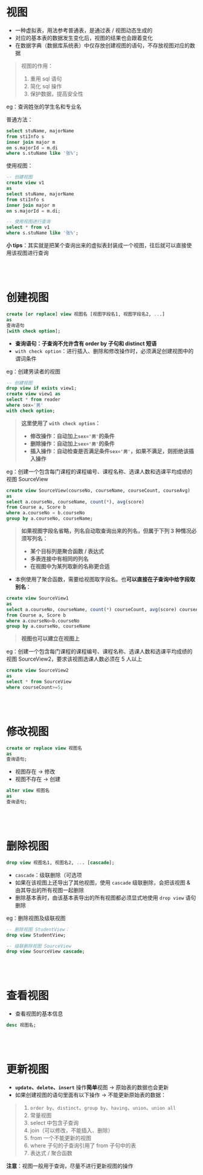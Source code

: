 # 视图

-   一种虚拟表，用法参考普通表，是通过表 / 视图动态生成的
-   对应的基本表的数据发生变化后，视图的结果也会跟着变化
-   在数据字典（数据库系统表）中仅存放创建视图的语句，不存放视图对应的数据

> 视图的作用：
>
> 1. 重用 sql 语句
> 2. 简化 sql 操作
> 3. 保护数据，提高安全性

eg：查询姓张的学生名和专业名

普通方法：

```sql
select stuName, majorName
from stiInfo s
inner join major m
on s.majorId = m.di
where s.stuName like '张%';
```

使用视图：

```sql
-- 创建视图
create view v1
as
select stuName, majorName
from stiInfo s
inner join major m
on s.majorId = m.di;

-- 使用视图进行查询
select * from v1
where s.stuName like '张%';
```

**小 tips**：其实就是把某个查询出来的虚拟表封装成一个视图，往后就可以直接使用该视图进行查询

<br><br>

# 创建视图

```sql
create [or replace] view 视图名 [视图字段名1, 视图字段名2, ...]
as
查询语句
[with check option];
```

-   **查询语句：子查询不允许含有 order by 子句和 distinct 短语**
-   `with check option`：进行插入、删除和修改操作时，必须满足创建视图中的谓词条件

eg：创建男读者的视图

```sql
-- 创建视图
drop view if exists view1;
create view view1 as
select * from reader
where sex='男'
with check option;
```

> **这里使用了 `with check option`：**
>
> -   **修改操作：自动加上`sex='男'`的条件**
> -   **删除操作：自动加上`sex='男'`的条件**
> -   **插入操作：自动检查是否满足条件`sex='男'`，如果不满足，则拒绝该插入操作**

eg：创建一个包含每门课程的课程编号、课程名称、选课人数和选课平均成绩的视图 SourceView

```sql
create view SourceView(courseNo, courseName, courseCount, courseAvg)
as
select a.courseNo, courseName, count(*), avg(score)
from Course a, Score b
where a.courseNo = b.courseNo
group by a.courseNo, courseName;
```

> **如果视图字段名省略，列名自动取查询出来的列名，但属于下列 3 种情况必须写列名：**
>
> -   **某个目标列是聚合函数 / 表达式**
> -   **多表连接中有相同的列名**
> -   **在视图中为某列取新的名称更合适**

-   本例使用了聚合函数，需要给视图取字段名。也**可以直接在子查询中给字段取别名**：

```sql
create view SourceView1
as
select a.courseNo, courseName, count(*) courseCount, avg(score) courseAvg
from Course a, Score b
where a.courseNo=b.courseNo
group by a.courseNo, courseName
```

> **视图也可以建立在视图上**

eg：创建一个包含每门课程的课程编号、课程名称、选课人数和选课平均成绩的视图 SourceView2，要求该视图选课人数必须在 5 人以上

```sql
create view SourceView2
as
select * from SourceView
where courseCount>=5;
```

<br><br>

# 修改视图

```sql
create or replace view 视图名
as
查询语句;
```

-   视图存在 → 修改
-   视图不存在 → 创建

```sql
alter view 视图名
as
查询语句;
```

<br><br>

# 删除视图

```sql
drop view 视图名1, 视图名2, ... [cascade];
```

-   `cascade`：级联删除（可选项
-   如果在该视图上还导出了其他视图，使用 `cascade` 级联删除，会把该视图 & 由其导出的所有视图一起删除
-   删除基本表时，由该基本表导出的所有视图都必须显式地使用 `drop view` 语句删除

eg：删除视图及级联视图

```sql
-- 删除视图 StudentView：
drop view StudentView;

-- 级联删除视图 SourceView
drop view SourceView cascade;
```

<br><br>

# 查看视图

-   查看视图的基本信息

```sql
desc 视图名;
```

<br><br>

# 更新视图

-   **`update`、`delete`、`insert`** 操作**简单**视图 → 原始表的数据也会更新
-   如果创建视图的语句里面有以下操作 → 不能更新原始表的数据：

> 1. `order by`、`distinct`、`group by`、`having`、`union`、`union all`
> 2. 常量视图
> 3. select 中包含子查询
> 4. join（可以修改，不能插入、删除）
> 5. from 一个不能更新的视图
> 6. where 子句的子查询引用了 from 子句中的表
> 7. 表达式 / 聚合函数

**注意**：视图一般用于查询，尽量不进行更新视图的操作

<br>
